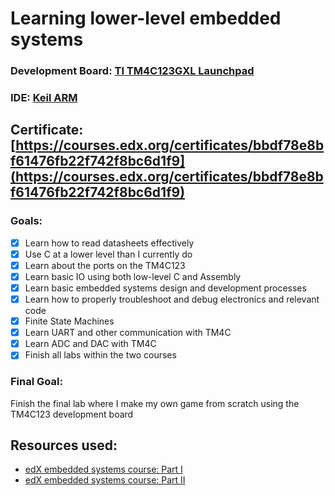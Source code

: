 # **Learning lower-level embedded systems**

### **Development Board**: [TI TM4C123GXL Launchpad](http://www.ti.com/tool/ek-tm4c123gxl) 

### **IDE**: [Keil ARM](http://www2.keil.com/mdk5)

<!-- Can also be found at docs/UT.6.10x_Certificate.png -->
## **Certificate**: [https://courses.edx.org/certificates/bbdf78e8bf61476fb22f742f8bc6d1f9](https://courses.edx.org/certificates/bbdf78e8bf61476fb22f742f8bc6d1f9)

### **Goals**:

- [x] Learn how to read datasheets effectively
- [x] Use C at a lower level than I currently do 
- [x] Learn about the ports on the TM4C123
- [x] Learn basic IO using both low-level C and Assembly
- [x] Learn basic embedded systems design and development processes
- [x] Learn how to properly troubleshoot and debug electronics and relevant code
- [x] Finite State Machines
- [x] Learn UART and other communication with TM4C
- [x] Learn ADC and DAC with TM4C
- [x] Finish all labs within the two courses

### **Final Goal**:
Finish the final lab where I make my own game from scratch using the TM4C123 development board


## **Resources used**:

- [edX embedded systems course: Part I](https://www.edx.org/course/embedded-systems-shape-world-utaustinx-ut-6-10x)
- [edX embedded systems course: Part II](https://www.edx.org/course/embedded-systems-shape-world-multi-utaustinx-ut-6-20x)
  
